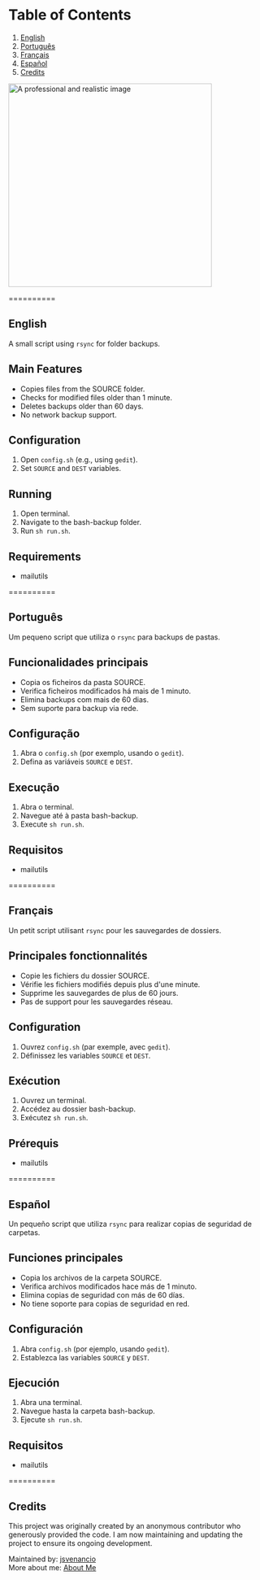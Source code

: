 # Table of Contents

1. [English](#english)
2. [Português](#português)
3. [Français](#français)
4. [Español](#español)
5. [Credits](#Credits)

<img src="./A-professional-and-realistic-image.PNG" alt="A professional and realistic image" width="400"/>

==========

## English

A small script using `rsync` for folder backups.

## Main Features
- Copies files from the SOURCE folder.
- Checks for modified files older than 1 minute.
- Deletes backups older than 60 days.
- No network backup support.

## Configuration
1. Open `config.sh` (e.g., using `gedit`).
2. Set `SOURCE` and `DEST` variables.

## Running
1. Open terminal.
2. Navigate to the bash-backup folder.
3. Run `sh run.sh`.

## Requirements
- mailutils

==========

## Português

Um pequeno script que utiliza o `rsync` para backups de pastas.

## Funcionalidades principais
- Copia os ficheiros da pasta SOURCE.
- Verifica ficheiros modificados há mais de 1 minuto.
- Elimina backups com mais de 60 dias.
- Sem suporte para backup via rede.

## Configuração
1. Abra o `config.sh` (por exemplo, usando o `gedit`).
2. Defina as variáveis `SOURCE` e `DEST`.

## Execução
1. Abra o terminal.
2. Navegue até à pasta bash-backup.
3. Execute `sh run.sh`.

## Requisitos
- mailutils

==========

## Français

Un petit script utilisant `rsync` pour les sauvegardes de dossiers.

## Principales fonctionnalités
- Copie les fichiers du dossier SOURCE.
- Vérifie les fichiers modifiés depuis plus d'une minute.
- Supprime les sauvegardes de plus de 60 jours.
- Pas de support pour les sauvegardes réseau.

## Configuration
1. Ouvrez `config.sh` (par exemple, avec `gedit`).
2. Définissez les variables `SOURCE` et `DEST`.

## Exécution
1. Ouvrez un terminal.
2. Accédez au dossier bash-backup.
3. Exécutez `sh run.sh`.

## Prérequis
- mailutils

==========

## Español

Un pequeño script que utiliza `rsync` para realizar copias de seguridad de carpetas.

## Funciones principales
- Copia los archivos de la carpeta SOURCE.
- Verifica archivos modificados hace más de 1 minuto.
- Elimina copias de seguridad con más de 60 días.
- No tiene soporte para copias de seguridad en red.

## Configuración
1. Abra `config.sh` (por ejemplo, usando `gedit`).
2. Establezca las variables `SOURCE` y `DEST`.

## Ejecución
1. Abra una terminal.
2. Navegue hasta la carpeta bash-backup.
3. Ejecute `sh run.sh`.

## Requisitos
- mailutils

==========

## Credits

This project was originally created by an anonymous contributor who generously provided the code. I am now maintaining and updating the project to ensure its ongoing development.

Maintained by: [jsvenancio](https://linktr.ee/jsvenancio)  
More about me: [About Me](https://about.me/jsvenancio)
